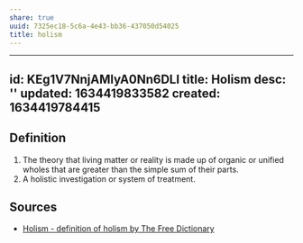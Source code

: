 ```yaml
---
share: true
uuid: 7325ec18-5c6a-4e43-bb36-437050d54025
title: holism
---
```

---
id: KEg1V7NnjAMlyA0Nn6DLI
title: Holism
desc: ''
updated: 1634419833582
created: 1634419784415
---

## Definition

1. The theory that living matter or reality is made up of organic or unified wholes that are greater than the simple sum of their parts.
2. A holistic investigation or system of treatment.

## Sources

* [Holism - definition of holism by The Free Dictionary](https://www.thefreedictionary.com/holism)
